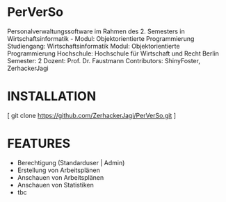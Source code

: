 # PerVerSo

Personalverwaltungssoftware im Rahmen des 2. Semesters in Wirtschaftsinformatik - Modul: Objektorientierte Programmierung
Studiengang: Wirtschaftsinformatik
Modul: Objektorientierte Programmierung
Hochschule: Hochschule für Wirtschaft und Recht Berlin
Semester: 2
Dozent: Prof. Dr. Faustmann
Contributors: ShinyFoster, ZerhackerJagi


# INSTALLATION

[ git clone https://github.com/ZerhackerJagi/PerVerSo.git ]



# FEATURES

- Berechtigung (Standarduser | Admin)
- Erstellung von Arbeitsplänen
- Anschauen von Arbeitsplänen
- Anschauen von Statistiken
- tbc
